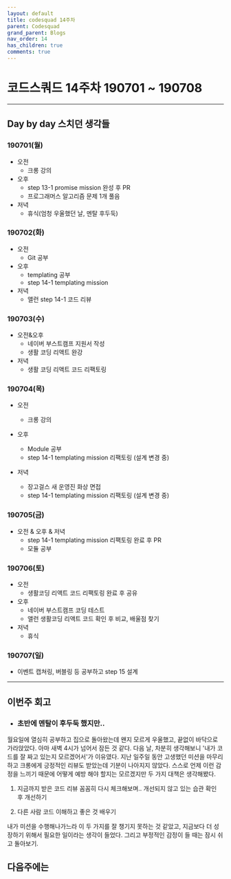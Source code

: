 ```yaml
---
layout: default
title: codesquad 14주차
parent: Codesquad
grand_parent: Blogs
nav_order: 14
has_children: true
comments: true
---
```


# 코드스쿼드 14주차 190701 ~ 190708

---

## Day by day 스치던 생각들

### 190701(월)

- 오전
  - 크롱 강의
- 오후
  - step 13-1 promise mission 완성 후 PR
  - 프로그래머스 알고리즘 문제 1개 풀음
- 저녁
  - 휴식(엄청 우울했던 날, 멘탈 후두둑)

### 190702(화)

- 오전
  - Git 공부
- 오후
  - templating 공부
  - step 14-1 templating mission
- 저녁
  - 앨런 step 14-1 코드 리뷰

### 190703(수)

- 오전&오후
  - 네이버 부스트캠프 지원서 작성
  - 생활 코딩 리액트 완강
- 저녁
  - 생활 코딩 리액트 코드 리팩토링

### 190704(목)

- 오전
  - 크롱 강의
- 오후

  - Module 공부
  - step 14-1 templating mission 리팩토링 (설계 변경 중)

- 저녁
  - 장고걸스 새 운영진 화상 면접
  - step 14-1 templating mission 리팩토링 (설계 변경 중)

### 190705(금)

- 오전 & 오후 & 저녁
  - step 14-1 templating mission 리팩토링 완료 후 PR
  - 모듈 공부

### 190706(토)

- 오전
  - 생활코딩 리액트 코드 리팩토링 완료 후 공유
- 오후
  - 네이버 부스트캠프 코딩 테스트
  - 앨런 생활코딩 리액트 코드 확인 후 비교, 배울점 찾기
- 저녁
  - 휴식

### 190707(일)

- 이벤트 캡쳐링, 버블링 등 공부하고 step 15 설계

---

## 이번주 회고

- ### 초반에 멘탈이 후두둑 했지만..

월요일에 열심히 공부하고 집으로 돌아왔는데 왠지 모르게 우울했고, 끝없이 바닥으로 가라앉았다. 아마 새벽 4시가 넘어서 잠든 것 같다. 다음 날, 차분히 생각해보니 '내가 코드를 잘 짜고 있는지 모르겠어서'가 이유였다. 지난 일주일 동안 고생했던 미션을 마무리하고 크롱에게 긍정적인 리뷰도 받았는데 기분이 나아지지 않았다. 스스로 언제 이런 감정을 느끼기 때문에 어떻게 예방 해야 할지는 모르겠지만 두 가지 대책은 생각해봤다.

1. 지금까지 받은 코드 리뷰 꼼꼼히 다시 체크해보며.. 개선되지 않고 있는 습관 확인 후 개선하기

2. 다른 사람 코드 이해하고 좋은 것 배우기

내가 미션을 수행해나가느라 이 두 가지를 잘 챙기지 못하는 것 같았고, 지금보다 더 성장하기 위해서 필요한 일이라는 생각이 들었다. 그리고 부정적인 감정이 들 때는 잠시 쉬고 돌아보기.

## 다음주에는
